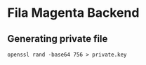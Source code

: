 # Fila Magenta Backend

## Generating private file

```shell
openssl rand -base64 756 > private.key
```
